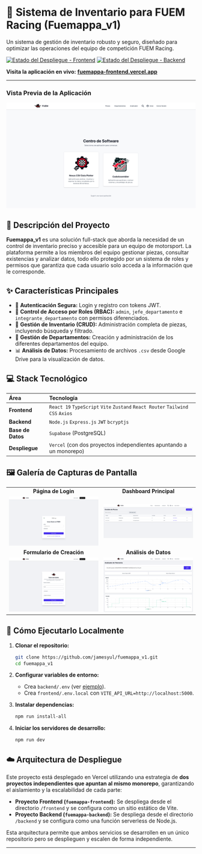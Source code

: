 # 🏁 Sistema de Inventario para FUEM Racing (Fuemappa_v1)

Un sistema de gestión de inventario robusto y seguro, diseñado para optimizar las operaciones del equipo de competición FUEM Racing.

[![Estado del Despliegue - Frontend](https://vercel.com/button)](https://fuemappa-frontend.vercel.app)
[![Estado del Despliegue - Backend](https://vercel.com/button)](https://fuemappa-backend.vercel.app/api)

**Visita la aplicación en vivo:** **[fuemappa-frontend.vercel.app](https://fuemappa-frontend.vercel.app)**

---

### Vista Previa de la Aplicación

![Vista Previa del Dashboard de Inventario](./screenshots/dashboard.png)

## 📜 Descripción del Proyecto

**Fuemappa_v1** es una solución full-stack que aborda la necesidad de un control de inventario preciso y accesible para un equipo de motorsport. La plataforma permite a los miembros del equipo gestionar piezas, consultar existencias y analizar datos, todo ello protegido por un sistema de roles y permisos que garantiza que cada usuario solo acceda a la información que le corresponde.

## ✨ Características Principales

-   🔐 **Autenticación Segura:** Login y registro con tokens JWT.
-   👤 **Control de Acceso por Roles (RBAC):** `admin`, `jefe_departamento` e `integrante_departamento` con permisos diferenciados.
-   🔩 **Gestión de Inventario (CRUD):** Administración completa de piezas, incluyendo búsqueda y filtrado.
-   🏢 **Gestión de Departamentos:** Creación y administración de los diferentes departamentos del equipo.
-   📊 **Análisis de Datos:** Procesamiento de archivos `.csv` desde Google Drive para la visualización de datos.

## 💻 Stack Tecnológico

| Área      | Tecnología                                                                                                                              |
| :-------- | :-------------------------------------------------------------------------------------------------------------------------------------- |
| **Frontend**  | `React 19` `TypeScript` `Vite` `Zustand` `React Router` `Tailwind CSS` `Axios`                                                           |
| **Backend**   | `Node.js` `Express.js` `JWT` `bcryptjs`                                                                                               |
| **Base de Datos** | `Supabase` (PostgreSQL)                                                                                                                  |
| **Despliegue**  | `Vercel` (con dos proyectos independientes apuntando a un monorepo)                                                                      |

## 🖼️ Galería de Capturas de Pantalla

<table>
  <tr>
    <td align="center"><strong>Página de Login</strong></td>
    <td align="center"><strong>Dashboard Principal</strong></td>
  </tr>
  <tr>
    <td><img src="./screenshots/login.png" alt="Página de Login" width="400"/></td>
    <td><img src="./screenshots/pieces.png" alt="Dashboard con el inventario de piezas" width="400"/></td>
  </tr>
    <tr>
    <td align="center"><strong>Formulario de Creación</strong></td>
    <td align="center"><strong>Análisis de Datos</strong></td>
  </tr>
  <tr>
    <td><img src="./screenshots/register.png" alt="Formulario del registro" width="400"/></td>
    <td><img src="./screenshots/analyzer.png" alt="Página de análisis de datos con gráficos" width="400"/></td>
  </tr>
</table>

## 🚀 Cómo Ejecutarlo Localmente

1.  **Clonar el repositorio:**
    ```bash
    git clone https://github.com/jamesyul/fuemappa_v1.git
    cd fuemappa_v1
    ```
2.  **Configurar variables de entorno:**
    *   Crea `backend/.env` (ver [ejemplo](#-despliegue-en-vercel)).
    *   Crea `frontend/.env.local` con `VITE_API_URL=http://localhost:5000`.

3.  **Instalar dependencias:**
    ```bash
    npm run install-all
    ```
4.  **Iniciar los servidores de desarrollo:**
    ```bash
    npm run dev
    ```

## ☁️ Arquitectura de Despliegue

Este proyecto está desplegado en Vercel utilizando una estrategia de **dos proyectos independientes que apuntan al mismo monorepo**, garantizando el aislamiento y la escalabilidad de cada parte:

-   **Proyecto Frontend (`fuemappa-frontend`):** Se despliega desde el directorio `/frontend` y se configura como un sitio estático de Vite.
-   **Proyecto Backend (`fuemappa-backend`):** Se despliega desde el directorio `/backend` y se configura como una función serverless de Node.js.

Esta arquitectura permite que ambos servicios se desarrollen en un único repositorio pero se desplieguen y escalen de forma independiente.

---
